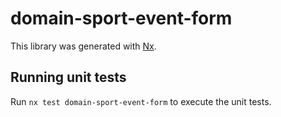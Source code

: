 # domain-sport-event-form

This library was generated with [Nx](https://nx.dev).

## Running unit tests

Run `nx test domain-sport-event-form` to execute the unit tests.
